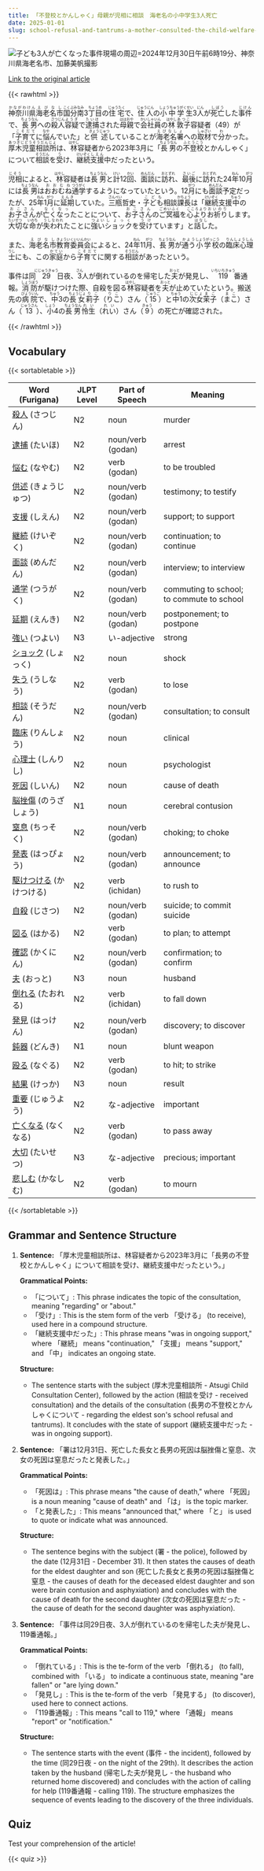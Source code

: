 ```yaml
---
title: 「不登校とかんしゃく」母親が児相に相談　海老名の小中学生3人死亡
date: 2025-01-01
slug: school-refusal-and-tantrums-a-mother-consulted-the-child-welfare-center-three-elementary-and-middle-school-students-in-ebina-have-died
---
```


![子ども3人が亡くなった事件現場の周辺=2024年12月30日午前6時19分、神奈川県海老名市、加藤美帆撮影](https://www.asahicom.jp/imgopt/img/0af8d3c214/comm_L/AS20250101000993.jpg "子ども3人が亡くなった事件現場の周辺=2024年12月30日午前6時19分、神奈川県海老名市、加藤美帆撮影")

[Link to the original article](https://asahi.com/articles/ASSD07JG7SD0ULOB00FM.html?iref=comtop_7_05)

{{< rawhtml >}}
<p><ruby>神奈川県<rt>かながわけん</rt></ruby><ruby>海老名市<rt>えびなし</rt></ruby><ruby>国分南<rt>こくぶみなみ</rt></ruby>3<ruby>丁目<rt>ちょうめ</rt></ruby>の<ruby>住宅<rt>じゅうたく</rt></ruby>で、<ruby>住人<rt>じゅうにん</rt></ruby>の<ruby>小中学生<rt>しょうちゅうがくせい</rt></ruby>3<ruby>人<rt>にん</rt></ruby>が<ruby>死亡<rt>しぼう</rt></ruby>した<ruby>事件<rt>じけん</rt></ruby>で、<ruby>長男<rt>ちょうなん</rt></ruby>への<ruby>殺人<rt>さつじん</rt></ruby><ruby>容疑<rt>ようぎ</rt></ruby>で<ruby>逮捕<rt>たいほ</rt></ruby>された<ruby>母親<rt>ははおや</rt></ruby>で<ruby>会社員<rt>かいしゃいん</rt></ruby>の<ruby>林<rt>はやし</rt></ruby><ruby>敦子<rt>あつこ</rt></ruby>容疑者（49）が「<ruby>子育て<rt>こそだて</rt></ruby>に<ruby>悩<rt>なや</rt></ruby>んでいた」と<ruby>供述<rt>きょうじゅつ</rt></ruby>していることが<ruby>海老名署<rt>えびなしょ</rt></ruby>への<ruby>取材<rt>しゅざい</rt></ruby>で<ruby>分<rt>わ</rt></ruby>かった。<ruby>厚木児童相談所<rt>あつぎじどうそうだんじょ</rt></ruby>は、<ruby>林<rt>はやし</rt></ruby>容疑者から2023年3月に「<ruby>長男<rt>ちょうなん</rt></ruby>の<ruby>不登校<rt>ふとうこう</rt></ruby>とかんしゃく」について<ruby>相談<rt>そうだん</rt></ruby>を<ruby>受<rt>う</rt></ruby>け、<ruby>継続<rt>けいぞく</rt></ruby><ruby>支援<rt>しえん</rt></ruby>中だったという。</p>

<p><ruby>児相<rt>じそう</rt></ruby>によると、<ruby>林<rt>はやし</rt></ruby>容疑者は<ruby>長男<rt>ちょうなん</rt></ruby>と<ruby>計<rt>けい</rt></ruby>12<ruby>回<rt>かい</rt></ruby>、<ruby>面談<rt>めんだん</rt></ruby>に<ruby>訪れ<rt>おとずれ</rt></ruby>、<ruby>最後<rt>さいご</rt></ruby>に<ruby>訪れ<rt>おとずれ</rt></ruby>た24<ruby>年<rt>ねん</rt></ruby>10<ruby>月<rt>がつ</rt></ruby>には<ruby>長男<rt>ちょうなん</rt></ruby>は<ruby>おおむね<rt>おおむね</rt></ruby><ruby>通学<rt>つうがく</rt></ruby>するようになっていたという。12<ruby>月<rt>がつ</rt></ruby>にも<ruby>面談<rt>めんだん</rt></ruby>予定だったが、25<ruby>年<rt>ねん</rt></ruby>1<ruby>月<rt>がつ</rt></ruby>に<ruby>延期<rt>えんき</rt></ruby>していた。<ruby>三瓶<rt>さんぺい</rt></ruby>哲史・<ruby>子ども<rt>こども</rt></ruby>相談<ruby>課長<rt>かちょう</rt></ruby>は「<ruby>継続<rt>けいぞく</rt></ruby>支援<ruby>中<rt>ちゅう</rt></ruby>の<ruby>お子さん<rt>おこさん</rt></ruby>が<ruby>亡くなっ<rt>なくなっ</rt></ruby>たことについて、<ruby>お子さん<rt>おこさん</rt></ruby>の<ruby>ご冥福<rt>ごめいふく</rt></ruby>を<ruby>心より<rt>こころより</rt></ruby><ruby>お祈り<rt>おいのり</rt></ruby>します。<ruby>大切<rt>たいせつ</rt></ruby>な<ruby>命<rt>いのち</rt></ruby>が<ruby>失われ<rt>うしなわれ</rt></ruby>たことに<ruby>強い<rt>つよい</rt></ruby><ruby>ショック<rt>しょっく</rt></ruby>を<ruby>受け<rt>うけ</rt></ruby>ています」と<ruby>話し<rt>はなし</rt></ruby>た。</p>

<p>また、<ruby>海老名市<rt>えびなし</rt></ruby><ruby>教育委員会<rt>きょういくいいんかい</rt></ruby>によると、24<ruby>年<rt>ねん</rt></ruby>11<ruby>月<rt>がつ</rt></ruby>、<ruby>長男<rt>ちょうなん</rt></ruby>が<ruby>通う<rt>かよう</rt></ruby><ruby>小学校<rt>しょうがっこう</rt></ruby>の<ruby>臨床心理士<rt>りんしょうしんりし</rt></ruby>にも、この<ruby>家庭<rt>かてい</rt></ruby>から<ruby>子育て<rt>こそだて</rt></ruby>に関する<ruby>相談<rt>そうだん</rt></ruby>があったという。</p>

<p>事件は同<ruby>29<rt>にじゅうきゅう</rt></ruby>日夜、<ruby>3<rt>さん</rt></ruby>人が倒れているのを帰宅した<ruby>夫<rt>おっと</rt></ruby>が発見し、<ruby>119<rt>いちいちきゅう</rt></ruby>番通報。<ruby>消防<rt>しょうぼう</rt></ruby>が駆けつけた際、自殺を図る<ruby>林<rt>はやし</rt></ruby>容疑者を<ruby>夫<rt>おっと</rt></ruby>が止めていたという。搬送先の<ruby>病院<rt>びょういん</rt></ruby>で、<ruby>中<rt>ちゅう</rt></ruby>3の<ruby>長女<rt>ちょうじょ</rt></ruby><ruby>莉子<rt>りこ</rt></ruby>（<ruby>りこ<rt>りこ</rt></ruby>）さん（<ruby>15<rt>じゅうご</rt></ruby>）と<ruby>中<rt>ちゅう</rt></ruby>1の<ruby>次女<rt>じじょ</rt></ruby><ruby>茉子<rt>まこ</rt></ruby>（<ruby>まこ<rt>まこ</rt></ruby>）さん（<ruby>13<rt>じゅうさん</rt></ruby>）、<ruby>小<rt>しょう</rt></ruby>4の<ruby>長男<rt>ちょうなん</rt></ruby><ruby>怜生<rt>れい</rt></ruby>（<ruby>れい<rt>れい</rt></ruby>）さん（<ruby>9<rt>きゅう</rt></ruby>）の死亡が確認された。</p>
{{< /rawhtml >}}

## Vocabulary


{{< sortabletable >}}

| Word (Furigana)          | JLPT Level | Part of Speech        | Meaning                        |
|--------------------------|------------|-----------------------|--------------------------------|
|[殺人](https://jisho.org/search/%E6%AE%BA%E4%BA%BA) (さつじん)| N2         | noun                  | murder                         |
|[逮捕](https://jisho.org/search/%E9%80%AE%E6%8D%95) (たいほ)| N2         | noun/verb (godan)     | arrest                         |
|[悩む](https://jisho.org/search/%E6%82%A9%E3%82%80) (なやむ)| N2         | verb (godan)          | to be troubled                 |
|[供述](https://jisho.org/search/%E4%BE%9B%E8%BF%B0) (きょうじゅつ)| N2         | noun/verb (godan)     | testimony; to testify          |
|[支援](https://jisho.org/search/%E6%94%AF%E6%8F%B4) (しえん)| N2         | noun/verb (godan)     | support; to support            |
|[継続](https://jisho.org/search/%E7%B6%99%E7%B6%9A) (けいぞく)| N2         | noun/verb (godan)     | continuation; to continue      |
|[面談](https://jisho.org/search/%E9%9D%A2%E8%AB%87) (めんだん)| N2         | noun/verb (godan)     | interview; to interview        |
|[通学](https://jisho.org/search/%E9%80%9A%E5%AD%A6) (つうがく)| N2         | noun/verb (godan)     | commuting to school; to commute to school |
|[延期](https://jisho.org/search/%E5%BB%B6%E6%9C%9F) (えんき)| N2         | noun/verb (godan)     | postponement; to postpone      |
|[強い](https://jisho.org/search/%E5%BC%B7%E3%81%84) (つよい)| N3         | い-adjective          | strong                         |
|[ショック](https://jisho.org/search/%E3%82%B7%E3%83%A7%E3%83%83%E3%82%AF) (しょっく)| N2         | noun                  | shock                          |
|[失う](https://jisho.org/search/%E5%A4%B1%E3%81%86) (うしなう)| N2         | verb (godan)          | to lose                        |
|[相談](https://jisho.org/search/%E7%9B%B8%E8%AB%87) (そうだん)| N2         | noun/verb (godan)     | consultation; to consult       |
|[臨床](https://jisho.org/search/%E8%87%A8%E5%BA%8A) (りんしょう)| N2         | noun                  | clinical                       |
|[心理士](https://jisho.org/search/%E5%BF%83%E7%90%86%E5%A3%AB) (しんりし)| N2         | noun                  | psychologist                   |
|[死因](https://jisho.org/search/%E6%AD%BB%E5%9B%A0) (しいん)| N2         | noun                  | cause of death                 |
|[脳挫傷](https://jisho.org/search/%E8%84%B3%E6%8C%AB%E5%82%B7) (のうざしょう)| N1         | noun                  | cerebral contusion             |
|[窒息](https://jisho.org/search/%E7%AA%92%E6%81%AF) (ちっそく)| N2         | noun/verb (godan)     | choking; to choke              |
|[発表](https://jisho.org/search/%E7%99%BA%E8%A1%A8) (はっぴょう)| N2         | noun/verb (godan)     | announcement; to announce      |
|[駆けつける](https://jisho.org/search/%E9%A7%86%E3%81%91%E3%81%A4%E3%81%91%E3%82%8B) (かけつける)| N2         | verb (ichidan)        | to rush to                     |
|[自殺](https://jisho.org/search/%E8%87%AA%E6%AE%BA) (じさつ)| N2         | noun/verb (godan)     | suicide; to commit suicide     |
|[図る](https://jisho.org/search/%E5%9B%B3%E3%82%8B) (はかる)| N2         | verb (godan)          | to plan; to attempt           |
|[確認](https://jisho.org/search/%E7%A2%BA%E8%AA%8D) (かくにん)| N2         | noun/verb (godan)     | confirmation; to confirm       |
|[夫](https://jisho.org/search/%E5%A4%AB) (おっと)| N3         | noun                  | husband                        |
|[倒れる](https://jisho.org/search/%E5%80%92%E3%82%8C%E3%82%8B) (たおれる)| N2         | verb (ichidan)        | to fall down                   |
|[発見](https://jisho.org/search/%E7%99%BA%E8%A6%8B) (はっけん)| N2         | noun/verb (godan)     | discovery; to discover         |
|[鈍器](https://jisho.org/search/%E9%88%8D%E5%99%A8) (どんき)| N1         | noun                  | blunt weapon                   |
|[殴る](https://jisho.org/search/%E6%AE%B4%E3%82%8B) (なぐる)| N2         | verb (godan)          | to hit; to strike              |
|[結果](https://jisho.org/search/%E7%B5%90%E6%9E%9C) (けっか)| N3         | noun                  | result                         |
|[重要](https://jisho.org/search/%E9%87%8D%E8%A6%81) (じゅうよう)| N2         | な-adjective          | important                      |
|[亡くなる](https://jisho.org/search/%E4%BA%A1%E3%81%8F%E3%81%AA%E3%82%8B) (なくなる)| N2         | verb (godan)          | to pass away                   |
|[大切](https://jisho.org/search/%E5%A4%A7%E5%88%87) (たいせつ)| N3         | な-adjective          | precious; important            |
|[悲しむ](https://jisho.org/search/%E6%82%B2%E3%81%97%E3%82%80) (かなしむ)| N2         | verb (godan)          | to mourn                       |

{{< /sortabletable >}}


## Grammar and Sentence Structure

1. **Sentence:** 「厚木児童相談所は、林容疑者から2023年3月に「長男の不登校とかんしゃく」について相談を受け、継続支援中だったという。」

   **Grammatical Points:**
   - 「について」: This phrase indicates the topic of the consultation, meaning "regarding" or "about."
   - 「受け」: This is the stem form of the verb 「受ける」 (to receive), used here in a compound structure.
   - 「継続支援中だった」: This phrase means "was in ongoing support," where 「継続」 means "continuation," 「支援」 means "support," and 「中」 indicates an ongoing state.

   **Structure:**
   - The sentence starts with the subject (厚木児童相談所 - Atsugi Child Consultation Center), followed by the action (相談を受け - received consultation) and the details of the consultation (長男の不登校とかんしゃくについて - regarding the eldest son's school refusal and tantrums). It concludes with the state of support (継続支援中だった - was in ongoing support).

2. **Sentence:** 「署は12月31日、死亡した長女と長男の死因は脳挫傷と窒息、次女の死因は窒息だったと発表した。」

   **Grammatical Points:**
   - 「死因は」: This phrase means "the cause of death," where 「死因」 is a noun meaning "cause of death" and 「は」 is the topic marker.
   - 「と発表した」: This means "announced that," where 「と」 is used to quote or indicate what was announced.

   **Structure:**
   - The sentence begins with the subject (署 - the police), followed by the date (12月31日 - December 31). It then states the causes of death for the eldest daughter and son (死亡した長女と長男の死因は脳挫傷と窒息 - the causes of death for the deceased eldest daughter and son were brain contusion and asphyxiation) and concludes with the cause of death for the second daughter (次女の死因は窒息だった - the cause of death for the second daughter was asphyxiation).

3. **Sentence:** 「事件は同29日夜、3人が倒れているのを帰宅した夫が発見し、119番通報。」

   **Grammatical Points:**
   - 「倒れている」: This is the te-form of the verb 「倒れる」 (to fall), combined with 「いる」 to indicate a continuous state, meaning "are fallen" or "are lying down."
   - 「発見し」: This is the te-form of the verb 「発見する」 (to discover), used here to connect actions.
   - 「119番通報」: This means "call to 119," where 「通報」 means "report" or "notification."

   **Structure:**
   - The sentence starts with the event (事件 - the incident), followed by the time (同29日夜 - on the night of the 29th). It describes the action taken by the husband (帰宅した夫が発見し - the husband who returned home discovered) and concludes with the action of calling for help (119番通報 - calling 119). The structure emphasizes the sequence of events leading to the discovery of the three individuals.

## Quiz

Test your comprehension of the article!

{{< quiz >}}